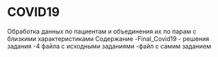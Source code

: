 # COVID19
Обработка данных по пациентам и объединения их по парам с близкими характеристиками
Содержание
-Final_Covid19 - решения задания
-4 файла с исходными заданиями
-файл с самим заданием
